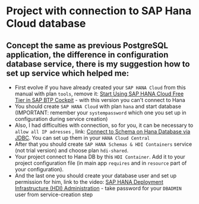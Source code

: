 # Project with connection to SAP Hana Cloud database

## Concept the same as previous PostgreSQL application, the difference in configuration database service, there is my suggestion how to set up service which helped me:
* First evolve if you have already created your `SAP HANA Cloud` from this manual with plan `tools`, remove it:
[Start Using SAP HANA Cloud Free Tier in SAP BTP Cockpit](https://developers.sap.com/tutorials/hana-cloud-mission-trial-2-ft.html) - with this version you can't connect to Hana
* You should create `SAP HANA Cloud` with plan `hana` and start database 
(IMPORTANT: remember your `systempassword` which one you set up in configuration during service creation)
* Also, I had difficulties with connection, so for you, it can be necessary to `allow all IP adresses` , 
link: [Connect to Schema on Hana Database via JDBC](https://community.sap.com/t5/technology-q-a/connect-to-schema-on-hana-database-via-jdbc/qaq-p/12384743).
You can set up them in your `HANA Cloud Central`
* After that you should create `SAP HANA Schemas & HDI Containers` service (not trial version) and choose plan `hdi-shared`.
* Your project connect to Hana DB by this `HDI Container`. Add it to your project configuration file (in main app `requires` and in `resource` part of your configuration).
* And the last one you should create your database user and set up permission for him, link to the video:
[SAP HANA Deployment Infrastructure (HDI) Administration](https://www.youtube.com/watch?v=njVZWRGTJAI) - take password for your `DBADMIN` user from service-creation step 
